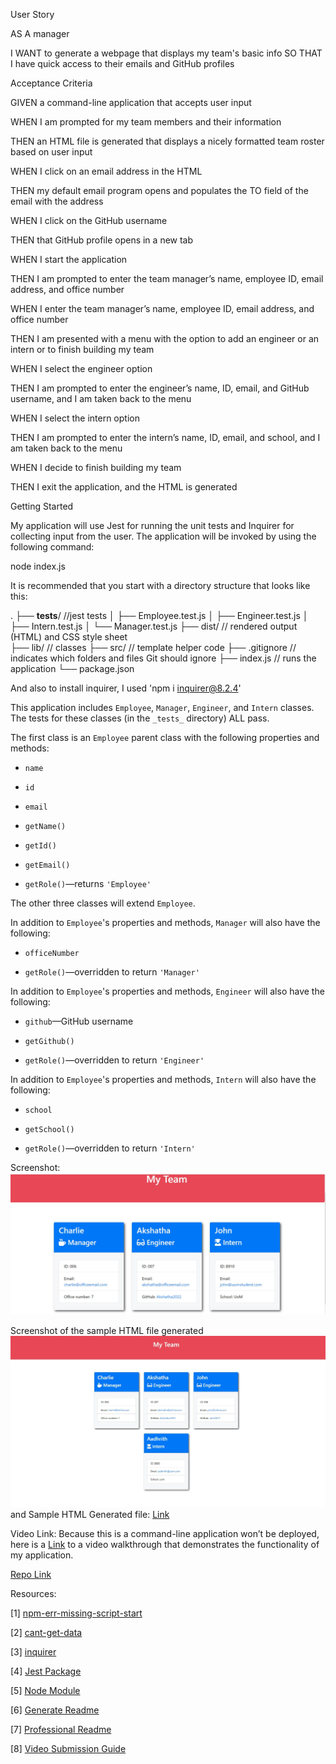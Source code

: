User Story

AS A manager

I WANT to generate a webpage that displays my team's basic info
SO THAT I have quick access to their emails and GitHub profiles




Acceptance Criteria


GIVEN a command-line application that accepts user input

WHEN I am prompted for my team members and their information

THEN an HTML file is generated that displays a nicely formatted team roster based on user input

WHEN I click on an email address in the HTML

THEN my default email program opens and populates the TO field of the email with the address

WHEN I click on the GitHub username

THEN that GitHub profile opens in a new tab

WHEN I start the application

THEN I am prompted to enter the team manager’s name, employee ID, email address, and office number

WHEN I enter the team manager’s name, employee ID, email address, and office number

THEN I am presented with a menu with the option to add an engineer or an intern or to finish building my team

WHEN I select the engineer option

THEN I am prompted to enter the engineer’s name, ID, email, and GitHub username, and I am taken back to the menu

WHEN I select the intern option

THEN I am prompted to enter the intern’s name, ID, email, and school, and I am taken back to the menu

WHEN I decide to finish building my team

THEN I exit the application, and the HTML is generated


Getting Started

My application will use Jest for running the unit tests and Inquirer for collecting input from the user. The application will be invoked by using the following command:

node index.js

It is recommended that you start with a directory structure that looks like this:

.
├── __tests__/             //jest tests
│   ├── Employee.test.js
│   ├── Engineer.test.js
│   ├── Intern.test.js
│   └── Manager.test.js
├── dist/                  // rendered output (HTML) and CSS style sheet      
├── lib/                   // classes
├── src/                   // template helper code 
├── .gitignore             // indicates which folders and files Git should ignore
├── index.js               // runs the application
└── package.json           


And also to install inquirer, I used 'npm i inquirer@8.2.4'


This application includes `Employee`, `Manager`, `Engineer`, and `Intern` classes. The tests for these classes (in the `_tests_` directory) ALL pass.

The first class is an `Employee` parent class with the following properties and methods:

* `name`

* `id`

* `email`

* `getName()`

* `getId()`

* `getEmail()`

* `getRole()`&mdash;returns `'Employee'`

The other three classes will extend `Employee`.

In addition to `Employee`'s properties and methods, `Manager` will also have the following:

* `officeNumber`

* `getRole()`&mdash;overridden to return `'Manager'`

In addition to `Employee`'s properties and methods, `Engineer` will also have the following:

* `github`&mdash;GitHub username

* `getGithub()`

* `getRole()`&mdash;overridden to return `'Engineer'`

In addition to `Employee`'s properties and methods, `Intern` will also have the following:

* `school`

* `getSchool()`

* `getRole()`&mdash;overridden to return `'Intern'`





Screenshot: ![](./assets/MyTeamScreenShot.jpg)


Screenshot of the sample HTML file generated  
![](./assets/Sample%20Output.jpg)
and Sample HTML Generated file: 
<a href="https://github.com/Akshatha2022/TeamProfileGenerator/blob/main/output/index.html">Link</a> 

Video Link: Because this is a command-line application won’t be deployed, here is a <a href="https://drive.google.com/file/d/1lrtYsT5ef08NHKKLlPRqJ1wNyVzLp2g0/view" target="_blank">Link</a> to a video walkthrough that demonstrates the functionality of my application.


[Repo Link](https://github.com/Akshatha2022/TeamProfileGenerator)







Resources:

[1] [npm-err-missing-script-start](https://itsjavascript.com/npm-err-missing-script-start)

[2] [cant-get-data](https://stackoverflow.com/questions/70596519/cant-get-data-to-generator-page-in-node-js)

[3] [inquirer](https://www.npmjs.com/package/inquirer/v/8.2.4)

[4] [Jest Package](https://www.npmjs.com/package/jest)

[5] [Node Module](https://stackoverflow.com/questions/47083351/node-module-not-found)

[6] [Generate Readme](https://www.npmjs.com/package/generate-readme)

[7] [Professional Readme](https://coding-boot-camp.github.io/full-stack/github/professional-readme-guide)

[8] [Video Submission Guide](https://coding-boot-camp.github.io/full-stack/computer-literacy/video-submission-guide)

